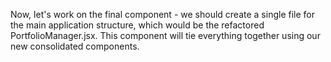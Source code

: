 Now, let's work on the final component - we should create a single file for the main application structure, which would be the refactored PortfolioManager.jsx. This component will tie everything together using our new consolidated components.